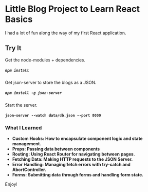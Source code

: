 # Little Blog Project to Learn React Basics

I had a lot of fun along the way of my first React application.

## Try It

Get the node-modules + dependencies.
##### `npm install`




Get json-server to store the blogs as a JSON.
##### `npm install -g json-server`




Start the server.
#### `json-server --watch data/db.json --port 8000`




### What I Learned

- **Custom Hooks: How to encapsulate component logic and state management.**
- **Props: Passing data between components**
- **Routing: Using React Router for navigating between pages.**
- **Fetching Data: Making HTTP requests to the JSON Server.**
- **Error Handling: Managing fetch errors with try-catch and AbortController.**
- **Forms: Submitting data through forms and handling form state.**

Enjoy!
